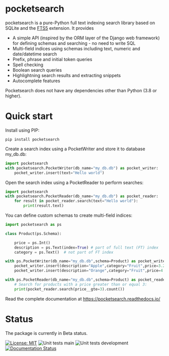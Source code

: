 # pocketsearch
pocketsearch is a pure-Python full text indexing search library based on SQLite and the [FTS5](https://www.sqlite.org/fts5.html) extension. It provides

- A simple API (inspired by the ORM layer of the Django web framework) for defining schemas and searching - no need to write SQL
- Multi-field indices using schemas including text, numeric and date/datetime search
- Prefix, phrase and initial token queries
- Spell checking
- Boolean search queries
- Highlightning search results and extracting snippets
- Autocomplete features

Pocketsearch does not have any dependencies other than Python (3.8 or higher). 

# Quick start

Install using PIP:

```Shell
pip install pocketsearch
```

Create a search index using a PocketWriter and store it to database my_db.db:

```Python
import pocketsearch
with pocketsearch.PocketWriter(db_name="my_db.db") as pocket_writer:
    pocket_writer.insert(text="Hello world")
```

Open the search index using a PocketReader to perform searches:

```Python
import pocketsearch
with pocketsearch.PocketReader(db_name="my_db.db") as pocket_reader:
    for result in pocket_reader.search(text="Hello world"):
        print(result.text)
```

You can define custom schemas to create multi-field indices:

```Python
import pocketsearch as ps

class Product(ps.Schema):

    price = ps.Int()
    description = ps.Text(index=True) # part of full text (FT) index
    category = ps.Text()  # not part of FT index

with ps.PocketWriter(db_name="my_db.db",schema=Product) as pocket_writer:
    pocket_writer.insert(description="Apple",category="Fruit",price=3.21)
    pocket_writer.insert(description="Orange",category="Fruit",price=4.11)

with ps.PocketReader(db_name="my_db.db",schema=Product) as pocket_reader:
    # Search for products with a price greater than or equal 3:
    print(pocket_reader.search(price__gte=3).count())

```

Read the complete documentation at https://pocketsearch.readthedocs.io/


# Status
The package is currently in Beta status.

[![License: MIT](https://img.shields.io/badge/License-MIT-yellow.svg)](https://opensource.org/licenses/MIT)
![Unit tests main](https://github.com/kaykay-dv/pocketsearch/actions/workflows/unittests-main.yml/badge.svg)
![Unit tests development](https://github.com/kaykay-dv/pocketsearch/actions/workflows/unittests-development.yml/badge.svg)
[![Documentation Status](https://readthedocs.org/projects/pocketsearch/badge/?version=latest)](https://pocketsearch.readthedocs.io/en/latest/?badge=latest)




